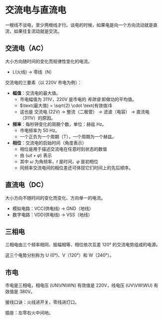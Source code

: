 # 交流电与直流电

一根线不谈电，至少两根线才行。谈电的时候，如果电是向一个方向流动就是直流，如果往复流动就是交流。

## 交流电（AC）

大小方向随时间的变化而规律性变化的电流。

- L(火线) → 零线（N）

交流电的三要素（以 220V 市电为例）：

- **幅值**：交流电的最大值。
  - 市电幅值为 311V，220V 是市电的 *有效值* 即做功的平均值。
  - $\text{最大值} = \sqrt{2} \cdot \text{有效值}$
  - 这也是 交流电 (22V) →  整流（二极管） → 滤波（电容） → 直流电（311V）的原因。
- **频率**：每秒钟变化的周期个数，单位：赫兹 Hz。
  - 市电频率为 50 Hz。
  - 一个正负为一个周期（T），一个周期为一个赫兹。
- **相位**：交流电的启始时间（角度表示）
  - 相位是用于描述交流电在任意时刻状态的数值
  - 由 $(ωt+φ)$ 表示
  - 其中 $ω$ 为角频率，$t$ 是时间，$φ$ 是初相位
  - 同频率交流电间的相位差还可体现它们时间上的先后顺序。

## 直流电（DC）

大小方向不随时间的变化而变化、方向单一的电流。

- 模拟电路：VCC(供电线) → GND（地线）
- 数字电路：VDD(供电线) → VSS（地线）

## 三相电

三相电由三个频率相同、振幅相等、相位依次互差 120° 的交流电势组成的电源。

这三个电势分别称为 U (0°)、V（120°）和 W（240°）。

## 市电

市电是三相电，相电压 (UN\VN\WN) 有效值是 220V，线电压 (UV\VW\WU) 有效值是 380V。

接线口诀：火线进开关，零线进灯口。

插座：左零右火中间地。
